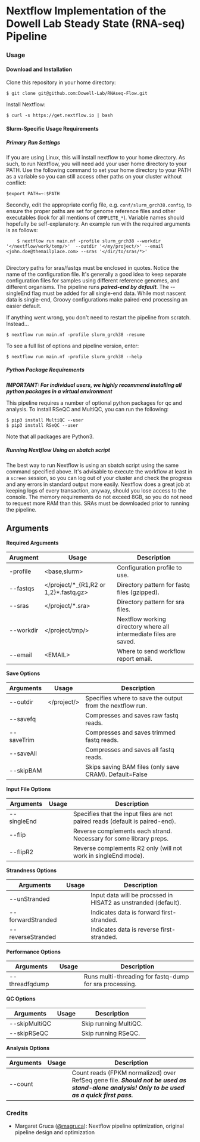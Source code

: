 # Nextflow Implementation of the Dowell Lab Steady State (RNA-seq) Pipeline

### Usage

#### Download and Installation

Clone this repository in your home directory:

    $ git clone git@github.com:Dowell-Lab/RNAseq-Flow.git

Install Nextflow:

    $ curl -s https://get.nextflow.io | bash
    
#### Slurm-Specific Usage Requirements
##### Primary Run Settings

If you are using Linux, this will install nextflow to your home directory. As such, to run Nextflow, you will need add your user home directory to your PATH. Use the following command to set your home directory to your PATH as a variable so you can still access other paths on your cluster without conflict:

    $export PATH=~:$PATH

Secondly, edit the appropriate config file, e.g. `conf/slurm_grch38.config`, to ensure the proper paths are set for genome reference files and other executables (look for all mentions of `COMPLETE_*`). Variable names should hopefully be self-explanatory. An example run with the required arguments is as follows:

```
    $ nextflow run main.nf -profile slurm_grch38 --workdir '</nextflow/work/temp/>'  --outdir '</my/project/>' --email <john.doe@themailplace.com> --sras '</dir/to/sras/*>'
    
```

Directory paths for sras/fastqs must be enclosed in quotes. Notice the name of the configuration file. It's generally a good idea to keep separate configuration files for samples using different reference genomes, and different organisms. The pipeline runs ***paired-end by default***. The --singleEnd flag must be added for all single-end data. While most nascent data is single-end, Groovy configurations make paired-end processing an easier default.

If anything went wrong, you don't need to restart the pipeline from scratch. Instead...

    $ nextflow run main.nf -profile slurm_grch38 -resume
    
To see a full list of options and pipeline version, enter:
    
    $ nextflow run main.nf -profile slurm_grch38 --help

##### Python Package Requirements

***IMPORTANT: For individual users, we highly recommend installing all python packages in a virtual environment***

This pipeline requires a number of optional python packages for qc and analysis. To install RSeQC and MultiQC, you can run the following:

```
$ pip3 install MultiQC --user
$ pip3 install RSeQC --user
```

Note that all packages are Python3.

##### Running Nextflow Using an sbatch script

The best way to run Nextflow is using an sbatch script using the same command specified above. It's advisable to execute the workflow at least in a `screen` session, so you can log out of your cluster and check the progress and any errors in standard output more easily. Nextflow does a great job at keeping logs of every transaction, anyway, should you lose access to the console. The memory requirements do not exceed 8GB, so you do not need to request more RAM than this. SRAs must be downloaded prior to running the pipeline.

## Arguments

**Required Arguments**

| Arugment  | Usage                            | Description                                                          |
|-----------|----------------------------------|----------------------------------------------------------------------|
| -profile  | \<base,slurm\>                    | Configuration profile to use.                                       |
| --fastqs  | \</project/\*\_{R1,R2 or 1,2}\*.fastq.gz\> | Directory pattern for fastq files (gzipped).                      |
| --sras    | \</project/\*.sra\>              | Directory pattern for sra files.                                     |
| --workdir | \</project/tmp/\>                | Nextflow working directory where all intermediate files are saved.   |
| --email   | \<EMAIL\>                        | Where to send workflow report email.                                 |

**Save Options**

| Arguments  | Usage         | Description                                               |
|------------|---------------|-----------------------------------------------------------|
| --outdir   | \</project/\> | Specifies where to save the output from the nextflow run. |
| --savefq   |               | Compresses and saves raw fastq reads.                     |
| --saveTrim |               | Compresses and saves trimmed fastq reads.                 |
| --saveAll  |               | Compresses and saves all fastq reads.                     |
| --skipBAM  |               | Skips saving BAM files (only save CRAM). Default=False    |

**Input File Options**

| Arguments    | Usage       | Description                                                                  |
|--------------|-------------|------------------------------------------------------------------------------|
| --singleEnd  |             | Specifies that the input files are not paired reads (default is paired-end). |
| --flip       |             | Reverse complements each strand. Necessary for some library preps.           |
| --flipR2     |             | Reverse complements R2 only (will not work in singleEnd mode).               |

**Strandness Options**

| Arguments             | Usage       | Description                                                                  |
|-----------------------|-------------|------------------------------------------------------------------------------|
| --unStranded          |             | Input data will be procssed in HISAT2 as unstranded (default).               |
| --forwardStranded     |             | Indicates data is forward first-stranded.                                    |
| --reverseStranded     |             | Indicates data is reverse first-stranded.                                    |

**Performance Options**

| Arguments       | Usage       | Description                                             |
|-----------------|-------------|---------------------------------------------------------|
| --threadfqdump  |             | Runs multi-threading for fastq-dump for sra processing. |

**QC Options**

| Arguments       | Usage       | Description                                             |
|-----------------|-------------|---------------------------------------------------------|
| --skipMultiQC   |             | Skip running MultiQC.                                   |
| --skipRSeQC     |             | Skip running RSeQC.                                     |

**Analysis Options**

| Arguments       | Usage       | Description                                                                         |
|-----------------|-------------|-------------------------------------------------------------------------------------|
| --count       |               | Count reads (FPKM normalized) over RefSeq gene file. ***Should not be used as stand-alone analysis! Only to be used as a quick first pass.*** |

### Credits

* Margaret Gruca ([@magruca](https://github.com/magruca)): Nextflow pipeline optimization, original pipeline design and optimization

